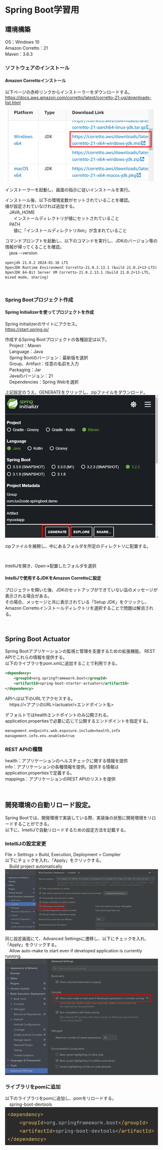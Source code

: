 # Spring Boot学習用

## 環境構築

OS：Windows 10  
Amazon Corretto：21  
Maven：3.6.3

### ソフトウェアのインストール
#### Amazon Correttoインストール
以下ページの赤枠リンクからインストーラーをダウンロードする。
https://docs.aws.amazon.com/corretto/latest/corretto-21-ug/downloads-list.html

![img.png](img.png)

インストーラーを起動し、画面の指示に従いインストールを実行。

インストール後、以下の環境変数がセットされていることを確認。  
値が設定されていなければ追加する。  
　JAVA_HOME  
　　インストールディレクトリが値にセットされていること  
　PATH  
　　値に「インストールディレクトリ/bin」が含まれていること  

コマンドプロンプトを起動し、以下のコマンドを実行し、JDKのバージョン等の情報が帰ってくることを確認。  
　java --version  

```
openjdk 21.0.2 2024-01-16 LTS
OpenJDK Runtime Environment Corretto-21.0.2.13.1 (build 21.0.2+13-LTS)
OpenJDK 64-Bit Server VM Corretto-21.0.2.13.1 (build 21.0.2+13-LTS, mixed mode, sharing)
```

<br />

### Spring Bootプロジェクト作成
#### Spring Initializerを使ってプロジェクトを作成
Spring Initializerのサイトにアクセス。  
https://start.spring.io/

作成するSpring Bootプロジェクトの各種設定は以下。  
　Project：Maven  
　Language：Java  
　Spring Bootのバージョン：最新版を選択  
　Group、Artifact：任意の名前を入力  
　Packaging：Jar  
　Javaのバージョン：21  
　Dependencies：Spring Webを選択  

上記設定のうえ、GENERATEをクリックし、zipファイルをダウンロード。
![img_1.png](img_1.png)

zipファイルを展開し、中にあるフォルダを所定のディレクトリに配置する。  

<br />

IntelliJを開き、Open→配置したフォルダを選択

#### IntelliJで使用するJDKをAmazon Correttoに設定
プロジェクトを開いた後、JDKのセットアップができていない旨のメッセージが表示される場合がある。  
その場合、メッセージと共に表示されている「Setup JDK」をクリックし、  
Amazon Correttoインストールディレクトリを選択することで問題は解消される。

<br />

## Spring Boot Actuator
Spring Bootアプリケーションの監視と管理を支援するための拡張機能。
REST APIでこれらの情報を提供する。  
以下のライブラリをpom.xmlに追加することで利用できる。 
```pom.xml
<dependency>
	<groupId>org.springframework.boot</groupId>
	<artifactId>spring-boot-starter-actuator</artifactId>
</dependency>
```
APIへは以下のURLでアクセスする。  
　https://<アプリのURL>/actuator/<エンドポイント名>

デフォルトではhealthエンドポイントのみ公開される。  
application.propertiesで必要に応じて公開するエンドポイントを指定する。
```pom.xml
management.endpoints.web.exposure.include=health,info
management.info.env.enabled=true
```


### REST APIの種類
health：アプリケーションのヘルスチェックに関する情報を提供  
info：アプリケーションの各種情報を提供。提供する情報はapplication.propertiesで定義する。  
mappings：アプリケーションのREST APIのリストを提供

<br />

## 開発環境の自動リロード設定。
Spring Bootでは、開発環境で実装している際、実装後の状態に開発環境をリロードすることができる。  
以下に、IntelliJで自動リロードするための設定方法を記載する。  

### IntelliJの設定変更
File > Settings > Build, Execution, Deployment > Compiler  
以下にチェックを入れ、「Apply」をクリックする。  
　Build project automatically
![img_2.png](img_2.png)

同じ設定画面にて、Advanced Settingsに遷移し、以下にチェックを入れ、「Apply」をクリックする。  
　Allow auto-make to start even if developed application is currently running.
![img_3.png](img_3.png)

### ライブラリをpomに追加
以下のライブラリをpomに追加し、pomをリロードする。  
　spring-boot-devtools
![img_4.png](img_4.png)
